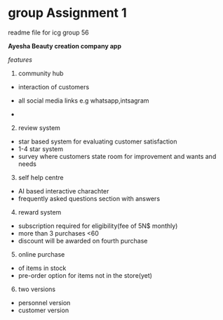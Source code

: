 # group Assignment 1

readme file for icg group 56

**Ayesha Beauty creation company app**

*features*

1. community hub

- interaction of customers
- all social media links e.g whatsapp,intsagram

-

2. review system

- star based system for evaluating  customer satisfaction
- 1-4 star system
- survey where customers state room for improvement and wants and needs

3. self help centre

- AI based interactive charachter
- frequently asked questions section with answers

4. reward system

- subscription required for eligibility(fee of 5N$ monthly)
- more than 3 purchases <60
- discount will be awarded on fourth purchase

5. online purchase

- of items in stock
- pre-order option for items not in the store(yet)

6. two versions

- personnel version
- customer version

